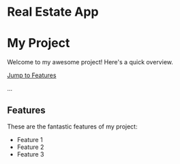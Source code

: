# Real Estate App

# My Project

Welcome to my awesome project! Here's a quick overview.

[Jump to Features](#features)

...

## Features

These are the fantastic features of my project:

- Feature 1
- Feature 2
- Feature 3
